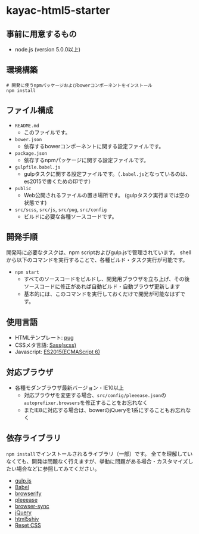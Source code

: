 kayac-html5-starter
====

## 事前に用意するもの
- node.js (version 5.0.0以上)

## 環境構築
```
# 開発に使うnpmパッケージおよびbowerコンポーネントをインストール
npm install
```

## ファイル構成

- `README.md`
  - このファイルです。
- `bower.json`
  - 依存するbowerコンポーネントに関する設定ファイルです。
- `package.json`
  - 依存するnpmパッケージに関する設定ファイルです。
- `gulpfile.babel.js`
  - gulpタスクに関する設定ファイルです。（`.babel.js`となっているのは、es2015で書くための印です）
- `public`
  - Web公開されるファイルの置き場所です。 (gulpタスク実行までは空の状態です)
- `src/scss`, `src/js`, `src/pug`, `src/config`
  - ビルドに必要な各種ソースコードです。

## 開発手順

開発時に必要なタスクは、npm scriptおよびgulp.jsで管理されています。
shellから以下のコマンドを実行することで、各種ビルド・タスク実行が可能です。

- `npm start`
  - すべてのソースコードをビルドし、開発用ブラウザを立ち上げ、その後ソースコードに修正があれば自動ビルド・自動ブラウザ更新します
  - 基本的には、このコマンドを実行しておくだけで開発が可能なはずです。

## 使用言語

- HTMLテンプレート: [pug](http://jade-lang.com/)
- CSSメタ言語: [Sass(scss)](http://sass-lang.com/)
- Javascript: [ES2015(ECMAScript 6)](https://babeljs.io/docs/learn-es2015/)

## 対応ブラウザ
- 各種モダンブラウザ最新バージョン・IE10以上
  - 対応ブラウザを変更する場合、`src/config/pleeease.json`の`autoprefixer.browsers`を修正することをお忘れなく
  - またIE8に対応する場合は、bowerのjQueryを1系にすることもお忘れなく

## 依存ライブラリ

`npm install`でインストールされるライブラリ（一部）です。
全てを理解していなくても、開発は問題なく行えますが、挙動に問題がある場合・カスタマイズしたい場合などに参照してみてください。

- [gulp.js](http://gulpjs.com/)
- [Babel](https://babeljs.io/)
- [browserify](http://browserify.org/)
- [pleeease](http://pleeease.io/)
- [browser-sync](https://www.browsersync.io/)
- [jQuery](https://jquery.com/)
- [html5shiv](https://github.com/afarkas/html5shiv)
- [Reset CSS](http://meyerweb.com/eric/tools/css/reset/)
